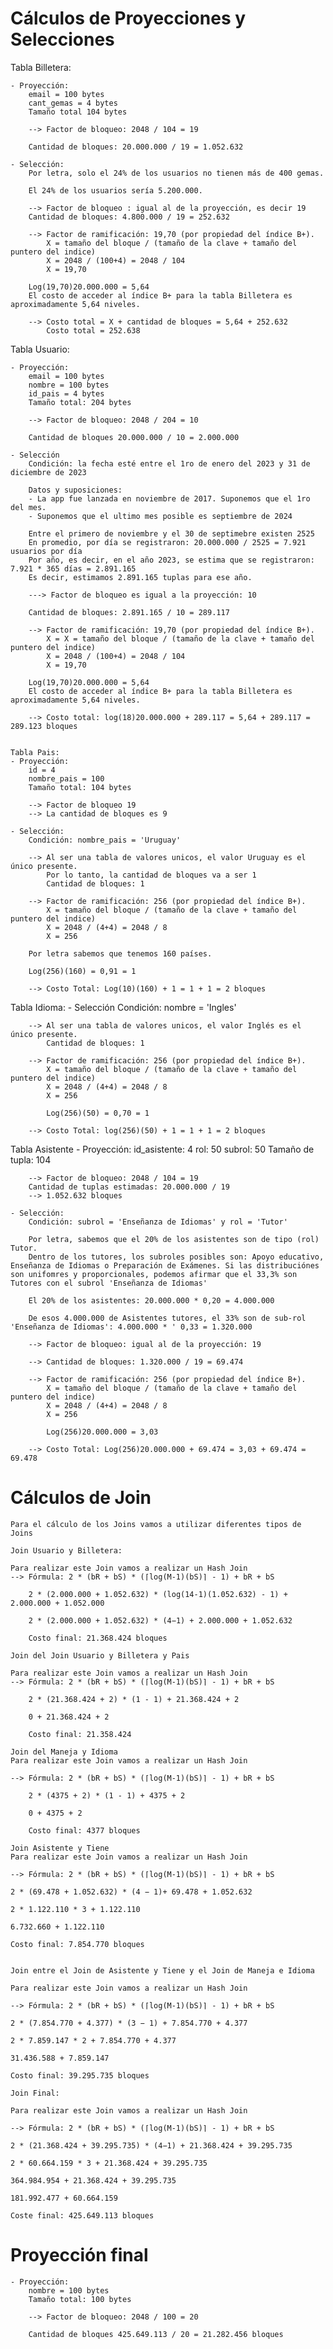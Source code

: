 # Cálculos de Proyecciones y Selecciones

Tabla Billetera:

    - Proyección:
        email = 100 bytes
        cant_gemas = 4 bytes
        Tamaño total 104 bytes

        --> Factor de bloqueo: 2048 / 104 = 19

        Cantidad de bloques: 20.000.000 / 19 = 1.052.632

    - Selección:
        Por letra, solo el 24% de los usuarios no tienen más de 400 gemas.

        El 24% de los usuarios sería 5.200.000.

        --> Factor de bloqueo : igual al de la proyección, es decir 19
        Cantidad de bloques: 4.800.000 / 19 = 252.632
        
        --> Factor de ramificación: 19,70 (por propiedad del índice B+).
            X = tamaño del bloque / (tamaño de la clave + tamaño del puntero del indice)
            X = 2048 / (100+4) = 2048 / 104
            X = 19,70

        Log(19,70)20.000.000 = 5,64
        El costo de acceder al índice B+ para la tabla Billetera es aproximadamente 5,64 niveles.
        
        --> Costo total = X + cantidad de bloques = 5,64 + 252.632
            Costo total = 252.638

Tabla Usuario:

    - Proyección:
        email = 100 bytes
        nombre = 100 bytes
        id_pais = 4 bytes
        Tamaño total: 204 bytes

        --> Factor de bloqueo: 2048 / 204 = 10

        Cantidad de bloques 20.000.000 / 10 = 2.000.000

    - Selección
        Condición: la fecha esté entre el 1ro de enero del 2023 y 31 de diciembre de 2023

        Datos y suposiciones:
        - La app fue lanzada en noviembre de 2017. Suponemos que el 1ro del mes.
        - Suponemos que el ultimo mes posible es septiembre de 2024
        
        Entre el primero de noviembre y el 30 de septimebre existen 2525
        En promedio, por día se registraron: 20.000.000 / 2525 = 7.921 usuarios por día
        Por año, es decir, en el año 2023, se estima que se registraron: 7.921 * 365 días = 2.891.165
        Es decir, estimamos 2.891.165 tuplas para ese año.

        ---> Factor de bloqueo es igual a la proyección: 10

        Cantidad de bloques: 2.891.165 / 10 = 289.117
        
        --> Factor de ramificación: 19,70 (por propiedad del índice B+).
            X = X = tamaño del bloque / (tamaño de la clave + tamaño del puntero del indice)
            X = 2048 / (100+4) = 2048 / 104
            X = 19,70
        
        Log(19,70)20.000.000 = 5,64
        El costo de acceder al índice B+ para la tabla Billetera es aproximadamente 5,64 niveles.

        --> Costo total: log(18)20.000.000 + 289.117 = 5,64 + 289.117 = 289.123 bloques

    
    Tabla Pais:
    - Proyección:
        id = 4
        nombre_pais = 100
        Tamaño total: 104 bytes

        --> Factor de bloqueo 19
        --> La cantidad de bloques es 9

    - Selección:
        Condición: nombre_pais = 'Uruguay'

        --> Al ser una tabla de valores unicos, el valor Uruguay es el único presente.
            Por lo tanto, la cantidad de bloques va a ser 1
            Cantidad de bloques: 1

        --> Factor de ramificación: 256 (por propiedad del índice B+).
            X = tamaño del bloque / (tamaño de la clave + tamaño del puntero del indice)
            X = 2048 / (4+4) = 2048 / 8
            X = 256
        
        Por letra sabemos que tenemos 160 países.

        Log(256)(160) = 0,91 = 1
        
        --> Costo Total: Log(10)(160) + 1 = 1 + 1 = 2 bloques

Tabla Idioma:
    - Selección
        Condición: nombre = 'Ingles'

        --> Al ser una tabla de valores unicos, el valor Inglés es el único presente.
            Cantidad de bloques: 1

        --> Factor de ramificación: 256 (por propiedad del índice B+).
            X = tamaño del bloque / (tamaño de la clave + tamaño del puntero del indice)
            X = 2048 / (4+4) = 2048 / 8
            X = 256

            Log(256)(50) = 0,70 = 1

        --> Costo Total: log(256)(50) + 1 = 1 + 1 = 2 bloques

Tabla Asistente
    - Proyección:
        id_asistente: 4
        rol: 50
        subrol: 50
        Tamaño de tupla: 104

        --> Factor de bloqueo: 2048 / 104 = 19
        Cantidad de tuplas estimadas: 20.000.000 / 19
        --> 1.052.632 bloques

    - Selección:
        Condición: subrol = 'Enseñanza de Idiomas' y rol = 'Tutor'

        Por letra, sabemos que el 20% de los asistentes son de tipo (rol) Tutor.
        Dentro de los tutores, los subroles posibles son: Apoyo educativo, Enseñanza de Idiomas o Preparación de Exámenes. Si las distribuciónes son unifomres y proporcionales, podemos afirmar que el 33,3% son Tutores con el subrol 'Enseñanza de Idiomas'

        El 20% de los asistentes: 20.000.000 * 0,20 = 4.000.000

        De esos 4.000.000 de Asistentes tutores, el 33% son de sub-rol 'Enseñanza de Idiomas': 4.000.000 * ' 0,33 = 1.320.000

        --> Factor de bloqueo: igual al de la proyección: 19

        --> Cantidad de bloques: 1.320.000 / 19 = 69.474
        
        --> Factor de ramificación: 256 (por propiedad del índice B+).
            X = tamaño del bloque / (tamaño de la clave + tamaño del puntero del indice)
            X = 2048 / (4+4) = 2048 / 8
            X = 256

            Log(256)20.000.000 = 3,03        

        --> Costo Total: Log(256)20.000.000 + 69.474 = 3,03 + 69.474 = 69.478

# Cálculos de Join

    Para el cálculo de los Joins vamos a utilizar diferentes tipos de Joins

    Join Usuario y Billetera:
    
    Para realizar este Join vamos a realizar un Hash Join
    --> Fórmula: 2 * (bR + bS) * (⌈log(M-1)(bS)⌉ - 1) + bR + bS

        2 * (2.000.000 + 1.052.632) * (log(14-1)(1.052.632) - 1) + 2.000.000 + 1.052.000

        2 * (2.000.000 + 1.052.632) * (4−1) + 2.000.000 + 1.052.632

        Costo final: 21.368.424 bloques

    Join del Join Usuario y Billetera y Pais

    Para realizar este Join vamos a realizar un Hash Join
    --> Fórmula: 2 * (bR + bS) * (⌈log(M-1)(bS)⌉ - 1) + bR + bS

        2 * (21.368.424 + 2) * (1 - 1) + 21.368.424 + 2

        0 + 21.368.424 + 2

        Costo final: 21.358.424

    Join del Maneja y Idioma
    Para realizar este Join vamos a realizar un Hash Join

    --> Fórmula: 2 * (bR + bS) * (⌈log(M-1)(bS)⌉ - 1) + bR + bS

        2 * (4375 + 2) * (1 - 1) + 4375 + 2

        0 + 4375 + 2

        Costo final: 4377 bloques

    Join Asistente y Tiene
    Para realizar este Join vamos a realizar un Hash Join

    --> Fórmula: 2 * (bR + bS) * (⌈log(M-1)(bS)⌉ - 1) + bR + bS

    2 * (69.478 + 1.052.632) * (4 − 1)+ 69.478 + 1.052.632

    2 * 1.122.110 * 3 + 1.122.110

    6.732.660 + 1.122.110

    Costo final: 7.854.770 bloques


    Join entre el Join de Asistente y Tiene y el Join de Maneja e Idioma

    Para realizar este Join vamos a realizar un Hash Join

    --> Fórmula: 2 * (bR + bS) * (⌈log(M-1)(bS)⌉ - 1) + bR + bS

    2 * (7.854.770 + 4.377) * (3 − 1) + 7.854.770 + 4.377

    2 * 7.859.147 * 2 + 7.854.770 + 4.377

    31.436.588 + 7.859.147

    Costo final: 39.295.735 bloques

    Join Final:

    Para realizar este Join vamos a realizar un Hash Join

    --> Fórmula: 2 * (bR + bS) * (⌈log(M-1)(bS)⌉ - 1) + bR + bS

    2 * (21.368.424 + 39.295.735) * (4−1) + 21.368.424 + 39.295.735

    2 * 60.664.159 * 3 + 21.368.424 + 39.295.735

    364.984.954 + 21.368.424 + 39.295.735

    181.992.477 + 60.664.159

    Coste final: 425.649.113 bloques


# Proyección final

    - Proyección:
        nombre = 100 bytes
        Tamaño total: 100 bytes

        --> Factor de bloqueo: 2048 / 100 = 20

        Cantidad de bloques 425.649.113 / 20 = 21.282.456 bloques